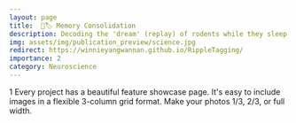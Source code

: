 ```yaml
---
layout: page
title:  🧠🏷️ Memory Consolidation
description: Decoding the 'dream' (replay) of rodents while they sleep.
img: assets/img/publication_preview/science.jpg
redirect: https://winnieyangwannan.github.io/RippleTagging/
importance: 2
category: Neuroscience
---
```

1
Every project has a beautiful feature showcase page.
It's easy to include images in a flexible 3-column grid format.
Make your photos 1/3, 2/3, or full width.
